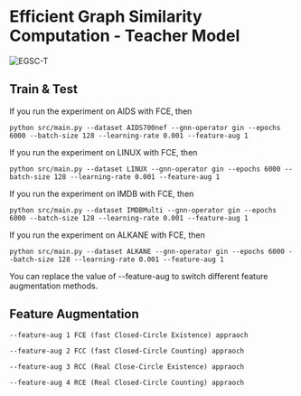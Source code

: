 # Efficient Graph Similarity Computation - Teacher Model

![EGSC-T](../Figs/Teacher-Net.png)


## Train & Test
If you run the experiment on AIDS with FCE, then
```
python src/main.py --dataset AIDS700nef --gnn-operator gin --epochs 6000 --batch-size 128 --learning-rate 0.001 --feature-aug 1
```
If you run the experiment on LINUX with FCE, then
```
python src/main.py --dataset LINUX --gnn-operator gin --epochs 6000 --batch-size 128 --learning-rate 0.001 --feature-aug 1
```
If you run the experiment on IMDB with FCE, then
```
python src/main.py --dataset IMDBMulti --gnn-operator gin --epochs 6000 --batch-size 128 --learning-rate 0.001 --feature-aug 1
```
If you run the experiment on ALKANE with FCE, then
```
python src/main.py --dataset ALKANE --gnn-operator gin --epochs 6000 --batch-size 128 --learning-rate 0.001 --feature-aug 1
```

You can replace the value of --feature-aug to switch different feature augmentation methods.

## Feature Augmentation
```
--feature-aug 1 FCE (fast Closed-Circle Existence) appraoch

--feature-aug 2 FCC (fast Closed-Circle Counting) appraoch

--feature-aug 3 RCC (Real Close-Circle Existence) appraoch

--feature-aug 4 RCE (Real Closed-Circle Counting) appraoch
```


